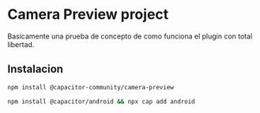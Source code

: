 # Camera Preview project

Basicamente una prueba de concepto de como funciona el plugin con total libertad.

## Instalacion

```bash
npm install @capacitor-community/camera-preview
```

```bash
npm install @capacitor/android && npx cap add android
```
